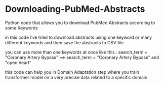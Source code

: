 # Downloading-PubMed-Abstracts

Python code that allows you to download PubMed Abstracts according to some Keywords

in this code i've tried to download abstracts using one keyword or many different keywords and then save the abstracts to CSV file 

you can use more than one keywords at once like this : search_term = "Coronary Artery Bypass" ==> search_term = "Coronary Artery Bypass" and "open heart"

this code can help you in Domain Adaptation step where you train transformer model on a very precise data related to a specific domain. 




